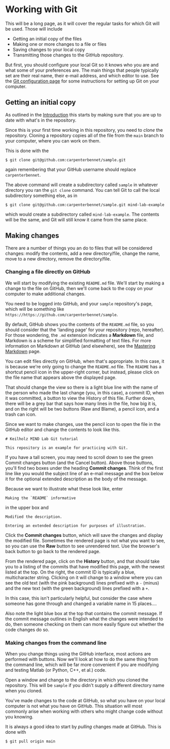 # Working with Git

This will be a long page, as it will cover the regular tasks for which Git
will be used.  Those will include

* Getting an initial copy of the files
* Making one or more changes to a file or files
* Saving changes to your local copy
* Transmitting those changes to the GitHub repository.

But first, you should configure your local Git so it knows who
you are and what some of your preferences are.  The main things
that people typically set are their real name, their e-mail
address, and which editor to use.  See the [Git configuration
page](https://justbennet.github.io/GitTutorial/git_configuration.html)
for some instructions for setting up Git on your computer.

## Getting an initial copy

As outlined in the
[Introduction](https://justbennet.github.io/GitTutorial/index.html)
this starts by making sure that you are up to date with what's in
the repository.

Since this is your first time working in this repository,
you need to _clone_ the repository.  Cloning a repository copies all of the
file from the `main` branch to your computer, where you can work on them.

This is done with the

```
$ git clone git@github.com:carpenterbennet/sample.git
```
again remembering that your GitHub username should replace `carpenterbennet`.

The above command will create a subdirectory called `sample` in whatever
directory you ran the `git clone` command.  You can tell Git to call the
local subdirectory something else, as in

```
$ git clone git@github.com:carpenterbennet/sample.git mind-lab-example
```
which would create a subdirectory called `mind-lab-example`.  The contents
will be the same, and Git will still know it came from the same place.

## Making changes

There are a number of things you an do to files that will be considered
changes: modify the contents, add a new directory/file, change the name, move
to a new directory, remove the directory/file.

### Changing a file directly on GitHub

We will start by modifying the existing `README.md` file.  We'll start
by making a change to the file on GitHub, then we'll come back to the copy
on your computer to make additional changes.

You need to be logged into GitHub, and your `sample` repository's page, which
will be something like `https://https://github.com/carpenterbennet/sample`.

By default, GitHub shows you the contents of the `README.md` file, so you
should consider that the 'landing page' for your repository (repo, hereafter).
For those wondering, the `.md` extension indicates a **Markdown** file, and
Markdown is a scheme for simplified formatting of text files.  For more
information on Markdown at GitHub (and elsewhere), see the [Mastering
Markdown](https://guides.github.com/features/mastering-markdown/) page.

You can edit files directly on GitHub, when that's appropriate.  In this case,
it is because we're only going to change the `README.md` file.  The `README`
has a shortcut pencil icon in the upper-right corner, but instead, please
click on the file name that appears above the displayed page.

That should change the view so there is a light blue line with the name of the
person who made the last change (you, in this case), a commit ID, when it
was committed, a button to view the History of this file.  Further down, there
will be a grey bar that says how many lines in the file, how big it is, and
on the right will be two buttons (Raw and Blame), a pencil icon, and a trash
can icon.

Since we want to make changes, use the pencil icon to open the file in the
GitHub editor and change the contents to look like this.

```
# Keilholz MIND Lab Git tutorial

This repository is an example for practicing with Git.

```

If you have a tall screen, you may need to scroll down to see the green
Commit changes button (and the Cancel button). Above those buttons, you'll
find two boxes under the heading **Commit changes**.  Think of the first
line like you would the subject line of an e-mail message and the box
below it for the optional extended description as the body of the message.

Because we want to illustrate what these look like, enter

```
Making the `README` informative
```

in the upper box and

```
Modified the description.

Entering an extended description for purposes of illustration.
```

Click the **Commit changes** button, which will save the changes and display
the modified file.  Sometimes the rendered page is not what you want to see,
so you can use the **Raw** button to see unrendered text.  Use the browser's
back button to go back to the rendered page.

From the rendered page, click on the **History** button, and that should take
you to a listing of the commits that have modified this page, with the newest
listed at the top.  On the right, the commit ID is typically a blue,
multicharacter string.  Clicking on it will change to a window where you can
see the old text (with the pink background) lines prefixed with a `-` (minus)
and the new text (with the green background) lines prefixed with a `+`.

In this case, this isn't particularly helpful, but consider the case where
someone has gone through and changed a variable name in 15 places....

Also note the light blue box at the top that contains the commit message.
If the commit message outlines in English what the changes were intended to
do, then someone checking on them can more easily figure out whether the
code changes do so.

### Making changes from the command line

When you change things using the GitHub interface, most actions are performed
with buttons.  Now we'll look at how to do the same thing from the command
line, which will be far more convenient if you are modifying and testing
Matlab (or Python, C++, et al.) code.

Open a window and change to the directory in which you cloned the repository.
This will be `sample` if you didn't supply a different directory name when
you cloned.

You've made changes to the code at GitHub, so what you have on your local
computer is not what you have on GitHub.  This situation will most commonly
arise when working with others who might change code without you knowing.

It is always a good idea to start by _pulling_ changes made at GitHub.  This
is done with

```
$ git pull origin main
```


